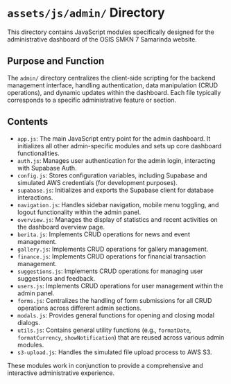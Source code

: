 # `assets/js/admin/` Directory

This directory contains JavaScript modules specifically designed for the administrative dashboard of the OSIS SMKN 7 Samarinda website.

## Purpose and Function

The `admin/` directory centralizes the client-side scripting for the backend management interface, handling authentication, data manipulation (CRUD operations), and dynamic updates within the dashboard. Each file typically corresponds to a specific administrative feature or section.

## Contents

-   `app.js`: The main JavaScript entry point for the admin dashboard. It initializes all other admin-specific modules and sets up core dashboard functionalities.
-   `auth.js`: Manages user authentication for the admin login, interacting with Supabase Auth.
-   `config.js`: Stores configuration variables, including Supabase and simulated AWS credentials (for development purposes).
-   `supabase.js`: Initializes and exports the Supabase client for database interactions.
-   `navigation.js`: Handles sidebar navigation, mobile menu toggling, and logout functionality within the admin panel.
-   `overview.js`: Manages the display of statistics and recent activities on the dashboard overview page.
-   `berita.js`: Implements CRUD operations for news and event management.
-   `gallery.js`: Implements CRUD operations for gallery management.
-   `finance.js`: Implements CRUD operations for financial transaction management.
-   `suggestions.js`: Implements CRUD operations for managing user suggestions and feedback.
-   `users.js`: Implements CRUD operations for user management within the admin panel.
-   `forms.js`: Centralizes the handling of form submissions for all CRUD operations across different admin sections.
-   `modals.js`: Provides general functions for opening and closing modal dialogs.
-   `utils.js`: Contains general utility functions (e.g., `formatDate`, `formatCurrency`, `showNotification`) that are reused across various admin modules.
-   `s3-upload.js`: Handles the simulated file upload process to AWS S3.

These modules work in conjunction to provide a comprehensive and interactive administrative experience.